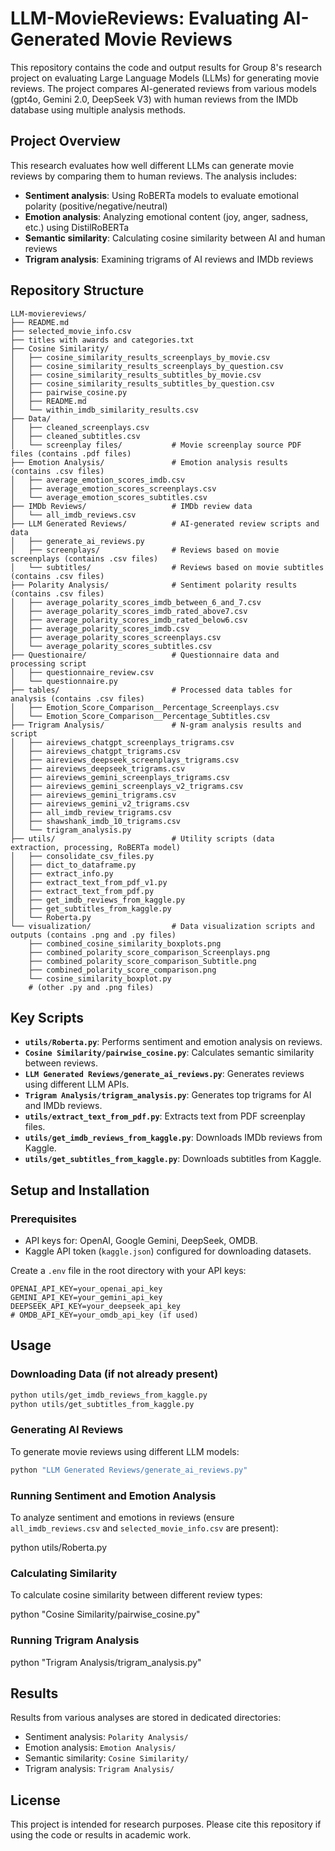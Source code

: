 # LLM-MovieReviews: Evaluating AI-Generated Movie Reviews

This repository contains the code and output results for Group 8's research project on evaluating Large Language Models (LLMs) for generating movie reviews. The project compares AI-generated reviews from various models (gpt4o, Gemini 2.0, DeepSeek V3) with human reviews from the IMDb database using multiple analysis methods.

## Project Overview

This research evaluates how well different LLMs can generate movie reviews by comparing them to human reviews. The analysis includes:

- **Sentiment analysis**: Using RoBERTa models to evaluate emotional polarity (positive/negative/neutral)
- **Emotion analysis**: Analyzing emotional content (joy, anger, sadness, etc.) using DistilRoBERTa
- **Semantic similarity**: Calculating cosine similarity between AI and human reviews
- **Trigram analysis**: Examining trigrams of AI reviews and IMDb reviews

## Repository Structure

```
LLM-moviereviews/
├── README.md
├── selected_movie_info.csv
├── titles with awards and categories.txt
├── Cosine Similarity/
│   ├── cosine_similarity_results_screenplays_by_movie.csv
│   ├── cosine_similarity_results_screenplays_by_question.csv
│   ├── cosine_similarity_results_subtitles_by_movie.csv
│   ├── cosine_similarity_results_subtitles_by_question.csv
│   ├── pairwise_cosine.py
│   ├── README.md
│   └── within_imdb_similarity_results.csv
├── Data/
│   ├── cleaned_screenplays.csv
│   ├── cleaned_subtitles.csv
│   └── screenplay files/           # Movie screenplay source PDF files (contains .pdf files)
├── Emotion Analysis/               # Emotion analysis results (contains .csv files)
│   ├── average_emotion_scores_imdb.csv
│   ├── average_emotion_scores_screenplays.csv
│   └── average_emotion_scores_subtitles.csv
├── IMDb Reviews/                   # IMDb review data
│   └── all_imdb_reviews.csv
├── LLM Generated Reviews/          # AI-generated review scripts and data
│   ├── generate_ai_reviews.py
│   ├── screenplays/                # Reviews based on movie screenplays (contains .csv files)
│   └── subtitles/                  # Reviews based on movie subtitles (contains .csv files)
├── Polarity Analysis/              # Sentiment polarity results (contains .csv files)
│   ├── average_polarity_scores_imdb_between_6_and_7.csv
│   ├── average_polarity_scores_imdb_rated_above7.csv
│   ├── average_polarity_scores_imdb_rated_below6.csv
│   ├── average_polarity_scores_imdb.csv
│   ├── average_polarity_scores_screenplays.csv
│   └── average_polarity_scores_subtitles.csv
├── Questionaire/                   # Questionnaire data and processing script
│   ├── questionnaire_review.csv
│   └── questionnaire.py
├── tables/                         # Processed data tables for analysis (contains .csv files)
│   ├── Emotion_Score_Comparison__Percentage_Screenplays.csv
│   └── Emotion_Score_Comparison__Percentage_Subtitles.csv
├── Trigram Analysis/               # N-gram analysis results and script
│   ├── aireviews_chatgpt_screenplays_trigrams.csv
│   ├── aireviews_chatgpt_trigrams.csv
│   ├── aireviews_deepseek_screenplays_trigrams.csv
│   ├── aireviews_deepseek_trigrams.csv
│   ├── aireviews_gemini_screenplays_trigrams.csv
│   ├── aireviews_gemini_screenplays_v2_trigrams.csv
│   ├── aireviews_gemini_trigrams.csv
│   ├── aireviews_gemini_v2_trigrams.csv
│   ├── all_imdb_review_trigrams.csv
│   ├── shawshank_imdb_10_trigrams.csv
│   └── trigram_analysis.py
├── utils/                          # Utility scripts (data extraction, processing, RoBERTa model)
│   ├── consolidate_csv_files.py
│   ├── dict_to_dataframe.py
│   ├── extract_info.py
│   ├── extract_text_from_pdf_v1.py
│   ├── extract_text_from_pdf.py
│   ├── get_imdb_reviews_from_kaggle.py
│   ├── get_subtitles_from_kaggle.py
│   └── Roberta.py
└── visualization/                  # Data visualization scripts and outputs (contains .png and .py files)
    ├── combined_cosine_similarity_boxplots.png
    ├── combined_polarity_score_comparison_Screenplays.png
    ├── combined_polarity_score_comparison_Subtitle.png
    ├── combined_polarity_score_comparison.png
    └── cosine_similarity_boxplot.py 
    # (other .py and .png files)
```

## Key Scripts

- **`utils/Roberta.py`**: Performs sentiment and emotion analysis on reviews.
- **`Cosine Similarity/pairwise_cosine.py`**: Calculates semantic similarity between reviews.
- **`LLM Generated Reviews/generate_ai_reviews.py`**: Generates reviews using different LLM APIs.
- **`Trigram Analysis/trigram_analysis.py`**: Generates top trigrams for AI and IMDb reviews.
- **`utils/extract_text_from_pdf.py`**: Extracts text from PDF screenplay files.
- **`utils/get_imdb_reviews_from_kaggle.py`**: Downloads IMDb reviews from Kaggle.
- **`utils/get_subtitles_from_kaggle.py`**: Downloads subtitles from Kaggle.

## Setup and Installation

### Prerequisites
- API keys for: OpenAI, Google Gemini, DeepSeek, OMDB.
- Kaggle API token (`kaggle.json`) configured for downloading datasets.


Create a `.env` file in the root directory with your API keys:
   ```
   OPENAI_API_KEY=your_openai_api_key
   GEMINI_API_KEY=your_gemini_api_key
   DEEPSEEK_API_KEY=your_deepseek_api_key
   # OMDB_API_KEY=your_omdb_api_key (if used)
   ```

## Usage

### Downloading Data (if not already present)
```bash
python utils/get_imdb_reviews_from_kaggle.py
python utils/get_subtitles_from_kaggle.py
```

### Generating AI Reviews

To generate movie reviews using different LLM models:
```bash
python "LLM Generated Reviews/generate_ai_reviews.py"
```

### Running Sentiment and Emotion Analysis

To analyze sentiment and emotions in reviews (ensure `all_imdb_reviews.csv` and `selected_movie_info.csv` are present):

python utils/Roberta.py


### Calculating Similarity

To calculate cosine similarity between different review types:

python "Cosine Similarity/pairwise_cosine.py"


### Running Trigram Analysis

python "Trigram Analysis/trigram_analysis.py"


## Results

Results from various analyses are stored in dedicated directories:
- Sentiment analysis: `Polarity Analysis/`
- Emotion analysis: `Emotion Analysis/`
- Semantic similarity: `Cosine Similarity/`
- Trigram analysis: `Trigram Analysis/`

## License

This project is intended for research purposes. Please cite this repository if using the code or results in academic work.

